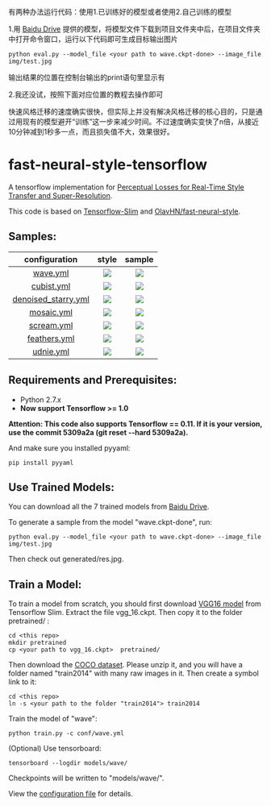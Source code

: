 
有两种办法运行代码：使用1.已训练好的模型或者使用2.自己训练的模型

1.用 [Baidu Drive](https://pan.baidu.com/s/1i4GTS4d) 提供的模型，将模型文件下载到项目文件夹中后，在项目文件夹中打开命令窗口，运行以下代码即可生成目标输出图片

```
python eval.py --model_file <your path to wave.ckpt-done> --image_file img/test.jpg
```

输出结果的位置在控制台输出的print语句里显示有

2.我还没试，按照下面对应位置的教程去操作即可

快速风格迁移的速度确实很快，但实际上并没有解决风格迁移的核心目的，只是通过用现有的模型避开“训练”这一步来减少时间。不过速度确实变快了n倍，从接近10分钟减到1秒多一点，而且损失值不大，效果很好。

# fast-neural-style-tensorflow

A tensorflow implementation for [Perceptual Losses for Real-Time Style Transfer and Super-Resolution](https://arxiv.org/abs/1603.08155).

This code is based on [Tensorflow-Slim](https://github.com/tensorflow/models/tree/master/slim) and [OlavHN/fast-neural-style](https://github.com/OlavHN/fast-neural-style).

## Samples:

| configuration | style | sample |
| :---: | :----: | :----: |
| [wave.yml](https://github.com/hzy46/fast-neural-style-tensorflow/blob/master/conf/wave.yml) |![](https://github.com/hzy46/fast-neural-style-tensorflow/blob/master/img/results/style_wave.jpg)|  ![](https://github.com/hzy46/fast-neural-style-tensorflow/blob/master/img/results/wave.jpg)  |
| [cubist.yml](https://github.com/hzy46/fast-neural-style-tensorflow/blob/master/conf/cubist.yml) |![](https://github.com/hzy46/fast-neural-style-tensorflow/blob/master/img/results/style_cubist.jpg)|  ![](https://github.com/hzy46/fast-neural-style-tensorflow/blob/master/img/results/cubist.jpg)  |
| [denoised_starry.yml](https://github.com/hzy46/fast-neural-style-tensorflow/blob/master/conf/denoised_starry.yml) |![](https://github.com/hzy46/fast-neural-style-tensorflow/blob/master/img/results/style_denoised_starry.jpg)|  ![](https://github.com/hzy46/fast-neural-style-tensorflow/blob/master/img/results/denoised_starry.jpg)  |
| [mosaic.yml](https://github.com/hzy46/fast-neural-style-tensorflow/blob/master/conf/mosaic.yml) |![](https://github.com/hzy46/fast-neural-style-tensorflow/blob/master/img/results/style_mosaic.jpg)|  ![](https://github.com/hzy46/fast-neural-style-tensorflow/blob/master/img/results/mosaic.jpg)  |
| [scream.yml](https://github.com/hzy46/fast-neural-style-tensorflow/blob/master/conf/scream.yml) |![](https://github.com/hzy46/fast-neural-style-tensorflow/blob/master/img/results/style_scream.jpg)|  ![](https://github.com/hzy46/fast-neural-style-tensorflow/blob/master/img/results/scream.jpg)  |
| [feathers.yml](https://github.com/hzy46/fast-neural-style-tensorflow/blob/master/conf/feathers.yml) |![](https://github.com/hzy46/fast-neural-style-tensorflow/blob/master/img/results/style_feathers.jpg)|  ![](https://github.com/hzy46/fast-neural-style-tensorflow/blob/master/img/results/feathers.jpg)  |
| [udnie.yml](https://github.com/hzy46/fast-neural-style-tensorflow/blob/master/conf/udnie.yml) |![](https://github.com/hzy46/fast-neural-style-tensorflow/blob/master/img/results/style_udnie.jpg)|  ![](https://github.com/hzy46/fast-neural-style-tensorflow/blob/master/img/results/udnie.jpg)  |

## Requirements and Prerequisites:
- Python 2.7.x
- <b>Now support Tensorflow >= 1.0</b>

<b>Attention: This code also supports Tensorflow == 0.11. If it is your version, use the commit 5309a2a (git reset --hard 5309a2a).</b>

And make sure you installed pyyaml:
```
pip install pyyaml
```

## Use Trained Models:

You can download all the 7 trained models from [Baidu Drive](https://pan.baidu.com/s/1i4GTS4d).

To generate a sample from the model "wave.ckpt-done", run:

```
python eval.py --model_file <your path to wave.ckpt-done> --image_file img/test.jpg
```

Then check out generated/res.jpg.

## Train a Model:
To train a model from scratch, you should first download [VGG16 model](http://download.tensorflow.org/models/vgg_16_2016_08_28.tar.gz) from Tensorflow Slim. Extract the file vgg_16.ckpt. Then copy it to the folder pretrained/ :
```
cd <this repo>
mkdir pretrained
cp <your path to vgg_16.ckpt>  pretrained/
```

Then download the [COCO dataset](http://msvocds.blob.core.windows.net/coco2014/train2014.zip). Please unzip it, and you will have a folder named "train2014" with many raw images in it. Then create a symbol link to it:
```
cd <this repo>
ln -s <your path to the folder "train2014"> train2014
```

Train the model of "wave":
```
python train.py -c conf/wave.yml
```

(Optional) Use tensorboard:
```
tensorboard --logdir models/wave/
```

Checkpoints will be written to "models/wave/".

View the [configuration file](https://github.com/hzy46/fast-neural-style-tensorflow/blob/master/conf/wave.yml) for details.
